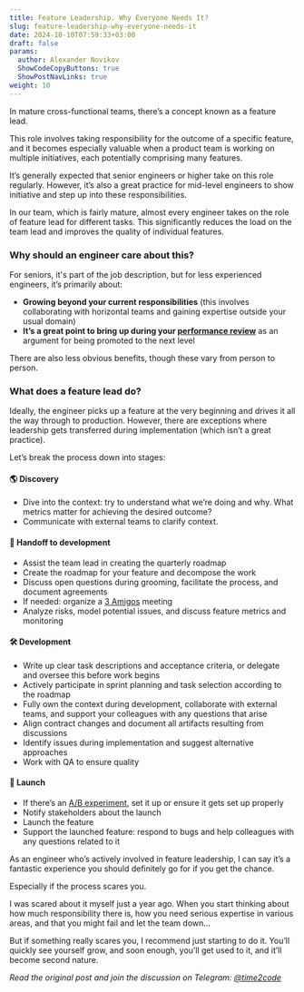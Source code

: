 ```yaml
---
title: Feature Leadership. Why Everyone Needs It?  
slug: feature-leadership-why-everyone-needs-it                 
date: 2024-10-10T07:59:33+03:00
draft: false                                  
params:
  author: Alexander Novikov                  
  ShowCodeCopyButtons: true
  ShowPostNavLinks: true                
weight: 10                                   
---
```


In mature cross-functional teams, there’s a concept known as a feature lead.

This role involves taking responsibility for the outcome of a specific feature, and it becomes especially valuable when a product team is working on multiple initiatives, each potentially comprising many features.

It’s generally expected that senior engineers or higher take on this role regularly. However, it’s also a great practice for mid-level engineers to show initiative and step up into these responsibilities.

In our team, which is fairly mature, almost every engineer takes on the role of feature lead for different tasks. This significantly reduces the load on the team lead and improves the quality of individual features.

### Why should an engineer care about this?

For seniors, it's part of the job description, but for less experienced engineers, it’s primarily about:
- **Growing beyond your current responsibilities** (this involves collaborating with horizontal teams and gaining expertise outside your usual domain)
- **It’s a great point to bring up during your [performance review](https://t.me/time2code/283)** as an argument for being promoted to the next level

There are also less obvious benefits, though these vary from person to person.

### What does a feature lead do?

Ideally, the engineer picks up a feature at the very beginning and drives it all the way through to production. However, there are exceptions where leadership gets transferred during implementation (which isn’t a great practice).

Let’s break the process down into stages:

#### 🌎 Discovery

- Dive into the context: try to understand what we’re doing and why. What metrics matter for achieving the desired outcome?
- Communicate with external teams to clarify context.

#### 🚚 Handoff to development

- Assist the team lead in creating the quarterly roadmap
- Create the roadmap for your feature and decompose the work
- Discuss open questions during grooming, facilitate the process, and document agreements
- If needed: organize a [3 Amigos](https://habr.com/ru/companies/oleg-bunin/articles/449424/) meeting
- Analyze risks, model potential issues, and discuss feature metrics and monitoring

#### 🛠 Development

- Write up clear task descriptions and acceptance criteria, or delegate and oversee this before work begins
- Actively participate in sprint planning and task selection according to the roadmap
- Fully own the context during development, collaborate with external teams, and support your colleagues with any questions that arise
- Align contract changes and document all artifacts resulting from discussions
- Identify issues during implementation and suggest alternative approaches
- Work with QA to ensure quality

#### 🚀 Launch

- If there’s an [A/B experiment](https://habr.com/ru/companies/avito/articles/454164/), set it up or ensure it gets set up properly
- Notify stakeholders about the launch
- Launch the feature
- Support the launched feature: respond to bugs and help colleagues with any questions related to it

As an engineer who’s actively involved in feature leadership, I can say it’s a fantastic experience you should definitely go for if you get the chance.

Especially if the process scares you.

I was scared about it myself just a year ago. When you start thinking about how much responsibility there is, how you need serious expertise in various areas, and that you might fail and let the team down...

But if something really scares you, I recommend just starting to do it. You’ll quickly see yourself grow, and soon enough, you’ll get used to it, and it’ll become second nature.

*Read the original post and join the discussion on Telegram: [@time2code](https://t.me/time2code/294)*
